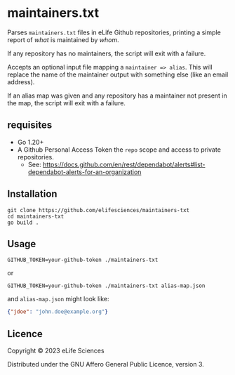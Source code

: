 # maintainers.txt

Parses `maintainers.txt` files in eLife Github repositories, printing a simple report of *what* is maintained by *whom*.

If any repository has no maintainers, the script will exit with a failure.

Accepts an optional input file mapping a `maintainer => alias`. This will replace the name of the maintainer output with 
something else (like an email address).

If an alias map was given and any repository has a maintainer not present in the map, the script will exit with a failure.

## requisites

* Go 1.20+
* A Github Personal Access Token the `repo` scope and access to private repositories.
    - See: https://docs.github.com/en/rest/dependabot/alerts#list-dependabot-alerts-for-an-organization

## Installation

    git clone https://github.com/elifesciences/maintainers-txt
    cd maintainers-txt
    go build .

## Usage

    GITHUB_TOKEN=your-github-token ./maintainers-txt

or

    GITHUB_TOKEN=your-github-token ./maintainers-txt alias-map.json

and `alias-map.json` might look like:

```json
{"jdoe": "john.doe@example.org"}
```

## Licence

Copyright © 2023 eLife Sciences

Distributed under the GNU Affero General Public Licence, version 3.
